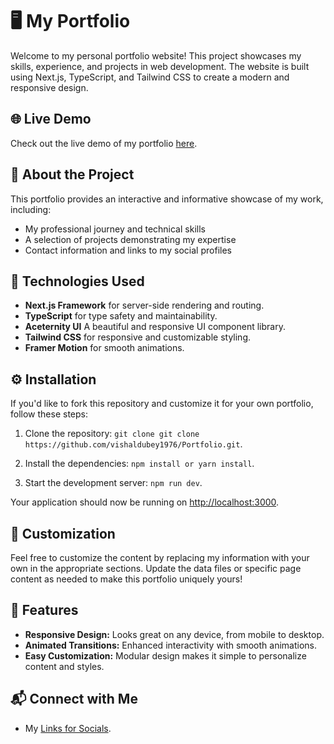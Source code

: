 # 🖥️ My Portfolio

Welcome to my personal portfolio website! This project showcases my skills, experience, and projects in web development. The website is built using Next.js, TypeScript, and Tailwind CSS to create a modern and responsive design.

## 🌐 Live Demo

Check out the live demo of my portfolio [here](https://portfolio-type-nextjs.vercel.app).

## 📖 About the Project

This portfolio provides an interactive and informative showcase of my work, including:

- My professional journey and technical skills
- A selection of projects demonstrating my expertise
- Contact information and links to my social profiles

## 🚀 Technologies Used

- **Next.js Framework** for server-side rendering and routing.
- **TypeScript** for type safety and maintainability.
- **Aceternity UI** A beautiful and responsive UI component library.
- **Tailwind CSS** for responsive and customizable styling.
- **Framer Motion** for smooth animations.

## ⚙️ Installation

If you'd like to fork this repository and customize it for your own portfolio, follow these steps:

1. Clone the repository: `git clone git clone https://github.com/vishaldubey1976/Portfolio.git`.

2. Install the dependencies: `npm install or yarn install`.

3. Start the development server: `npm run dev`.

Your application should now be running on [http://localhost:3000](http://localhost:3000).

## 🔄 Customization

Feel free to customize the content by replacing my information with your own in the appropriate sections. Update the data files or specific page content as needed to make this portfolio uniquely yours!

## 🌟 Features

- **Responsive Design:** Looks great on any device, from mobile to desktop.
- **Animated Transitions:** Enhanced interactivity with smooth animations.
- **Easy Customization:** Modular design makes it simple to personalize content and styles.

## 📬 Connect with Me

- My [Links for Socials](https://www.linkedin.com/in/vishaldubey2002).